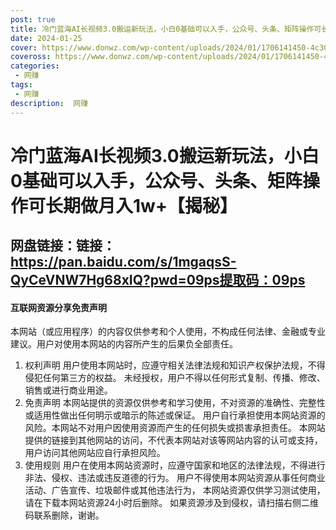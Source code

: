 ```yaml
---
post: true
title: 冷门蓝海AI长视频3.0搬运新玩法，小白0基础可以入手，公众号、头条、矩阵操作可长期做月入1w+【揭秘】
date: 2024-01-25
cover: https://www.donwz.com/wp-content/uploads/2024/01/1706141450-4c301a6c4355318.jpg
coveross: https://www.donwz.com/wp-content/uploads/2024/01/1706141450-4c301a6c4355318.jpg
categories:
 - 网赚
tags:
 - 网赚
description:  网赚
---
```

# 冷门蓝海AI长视频3.0搬运新玩法，小白0基础可以入手，公众号、头条、矩阵操作可长期做月入1w+【揭秘】

## 网盘链接：链接：https://pan.baidu.com/s/1mgaqsS-QyCeVNW7Hg68xIQ?pwd=09ps提取码：09ps


#### 互联网资源分享免责声明
本网站（或应用程序）的内容仅供参考和个人使用，不构成任何法律、金融或专业建议。用户对使用本网站的内容所产生的后果负全部责任。
1. 权利声明
用户使用本网站时，应遵守相关法律法规和知识产权保护法规，不得侵犯任何第三方的权益。
未经授权，用户不得以任何形式复制、传播、修改、销售或进行商业用途。
2. 免责声明
本网站提供的资源仅供参考和学习使用，不对资源的准确性、完整性或适用性做出任何明示或暗示的陈述或保证。
用户自行承担使用本网站资源的风险。本网站不对用户因使用资源而产生的任何损失或损害承担责任。
本网站提供的链接到其他网站的访问，不代表本网站对该等网站内容的认可或支持，用户访问其他网站应自行承担风险。
3. 使用规则
用户在使用本网站资源时，应遵守国家和地区的法律法规，不得进行非法、侵权、违法或违反道德的行为。
用户不得使用本网站资源从事任何商业活动、广告宣传、垃圾邮件或其他违法行为，
本网站资源仅供学习测试使用，请在下载本网站资源24小时后删除。
如果资源涉及到侵权，请扫描右侧二维码联系删除，谢谢。
